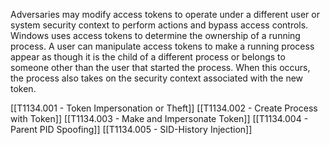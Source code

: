 Adversaries may modify access tokens to operate under a different user or system security context to perform actions and bypass access controls. Windows uses access tokens to determine the ownership of a running process. A user can manipulate access tokens to make a running process appear as though it is the child of a different process or belongs to someone other than the user that started the process. When this occurs, the process also takes on the security context associated with the new token.

[[T1134.001 - Token Impersonation or Theft]]
[[T1134.002 - Create Process with Token]]
[[T1134.003 - Make and Impersonate Token]]
[[T1134.004 - Parent PID Spoofing]]
[[T1134.005 - SID-History Injection]]